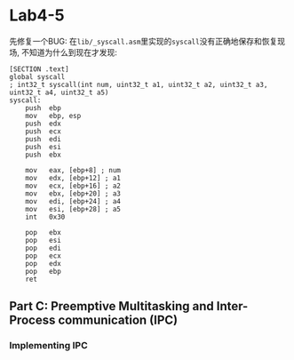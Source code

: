 # Lab4-5

先修复一个BUG: 在`lib/_syscall.asm`里实现的`syscall`没有正确地保存和恢复现场, 不知道为什么到现在才发现:

```
[SECTION .text]
global syscall
; int32_t syscall(int num, uint32_t a1, uint32_t a2, uint32_t a3, uint32_t a4, uint32_t a5)
syscall:
    push  ebp
    mov   ebp, esp
    push  edx
    push  ecx
    push  edi
    push  esi
    push  ebx

    mov   eax, [ebp+8] ; num
    mov   edx, [ebp+12] ; a1
    mov   ecx, [ebp+16] ; a2
    mov   ebx, [ebp+20] ; a3
    mov   edi, [ebp+24] ; a4
    mov   esi, [ebp+28] ; a5
    int   0x30

    pop   ebx
    pop   esi
    pop   edi
    pop   ecx
    pop   edx
    pop   ebp
    ret
```

## Part C: Preemptive Multitasking and Inter-Process communication (IPC)

### Implementing IPC

